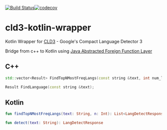[![Build Status](https://travis-ci.com/ntedgi/cld3-kotlin-wrapper.svg?branch=master)](https://travis-ci.com/ntedgi/cld3-kotlin-wrapper)[![codecov](https://codecov.io/gh/ntedgi/cld3-kotlin-wrapper/branch/master/graph/badge.svg)](https://codecov.io/gh/ntedgi/cld3-kotlin-wrapper)


# cld3-kotlin-wrapper
Kotlin Wrapper for [CLD3](https://github.com/google/cld3) -  Google's Compact Language Detector 3 

Bridge from c++ to Kotlin using [Java Abstracted Foreign Function Layer](https://github.com/jnr/jnr-ffi)


## C++ 
```cpp
std::vector<Result> FindTopNMostFreqLangs(const string &text, int num_langs);
```
```cpp
Result FindLanguage(const string &text);
```

## Kotlin
```kotlin
fun findTopNMostFreqLangs(text: String, n: Int): List<LangDetectResponse> 
```

```kotlin
fun detect(text: String): LangDetectResponse 
```